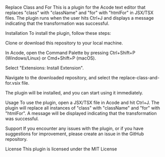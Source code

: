 Replace Class and For
This is a plugin for the Acode text editor that replaces "class" with "className" and "for" with "htmlFor" in JSX/TSX files. The plugin runs when the user hits Ctrl+J and displays a message indicating that the transformation was successful.

Installation
To install the plugin, follow these steps:

Clone or download this repository to your local machine.

In Acode, open the Command Palette by pressing Ctrl+Shift+P (Windows/Linux) or Cmd+Shift+P (macOS).

Select "Extensions: Install Extension".


Navigate to the downloaded repository, and select the replace-class-and-for.vsix file.

The plugin will be installed, and you can start using it immediately.

Usage
To use the plugin, open a JSX/TSX file in Acode and hit Ctrl+J. The plugin will replace all instances of "class" with "className" and "for" with "htmlFor". A message will be displayed indicating that the transformation was successful.

Support
If you encounter any issues with the plugin, or if you have suggestions for improvement, please create an issue in the GitHub repository.

License
This plugin is licensed under the MIT License
